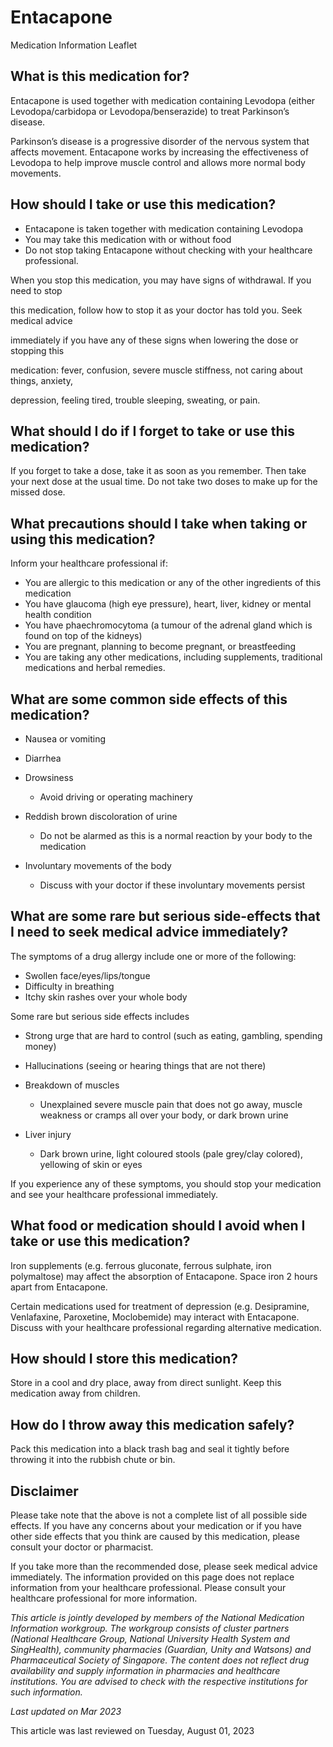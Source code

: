 # Entacapone

Medication Information Leaflet

What is this medication for?
----------------------------

Entacapone is used together with medication containing Levodopa (either Levodopa/carbidopa or Levodopa/benserazide) to treat Parkinson’s disease.

Parkinson’s disease is a progressive disorder of the nervous system that affects movement. Entacapone works by increasing the effectiveness of Levodopa to help improve muscle control and allows more normal body movements.

How should I take or use this medication?
-----------------------------------------

* Entacapone is taken together with medication containing Levodopa
* You may take this medication with or without food
* Do not stop taking Entacapone without checking with your healthcare professional.

When you stop this medication, you may have signs of withdrawal. If you need to stop

this medication, follow how to stop it as your doctor has told you. Seek medical advice

immediately if you have any of these signs when lowering the dose or stopping this

medication: fever, confusion, severe muscle stiffness, not caring about things, anxiety,

depression, feeling tired, trouble sleeping, sweating, or pain.

What should I do if I forget to take or use this medication?
------------------------------------------------------------

If you forget to take a dose, take it as soon as you remember. Then take your next dose at the usual time. Do not take two doses to make up for the missed dose.

What precautions should I take when taking or using this medication?
--------------------------------------------------------------------

Inform your healthcare professional if:

* You are allergic to this medication or any of the other ingredients of this medication
* You have glaucoma (high eye pressure), heart, liver, kidney or mental health condition
* You have phaechromocytoma (a tumour of the adrenal gland which is found on top of the kidneys)
* You are pregnant, planning to become pregnant, or breastfeeding
* You are taking any other medications, including supplements, traditional medications and herbal remedies.

What are some common side effects of this medication?
-----------------------------------------------------

* Nausea or vomiting
* Diarrhea
* Drowsiness

  + Avoid driving or operating machinery
* Reddish brown discoloration of urine

  + Do not be alarmed as this is a normal reaction by your body to the medication
* Involuntary movements of the body

  + Discuss with your doctor if these involuntary movements persist

What are some rare but serious side-effects that I need to seek medical advice immediately?
-------------------------------------------------------------------------------------------

The symptoms of a drug allergy include one or more of the following:

* Swollen face/eyes/lips/tongue
* Difficulty in breathing
* Itchy skin rashes over your whole body

Some rare but serious side effects includes

* Strong urge that are hard to control (such as eating, gambling, spending money)
* Hallucinations (seeing or hearing things that are not there)
* Breakdown of muscles

  + Unexplained severe muscle pain that does not go away, muscle weakness or cramps all over your body, or dark brown urine
* Liver injury

  + Dark brown urine, light coloured stools (pale grey/clay colored), yellowing of skin or eyes

If you experience any of these symptoms, you should stop your medication and see your healthcare professional immediately.

What food or medication should I avoid when I take or use this medication?
--------------------------------------------------------------------------

Iron supplements (e.g. ferrous gluconate, ferrous sulphate, iron polymaltose) may affect the absorption of Entacapone. Space iron 2 hours apart from Entacapone.

Certain medications used for treatment of depression (e.g. Desipramine, Venlafaxine, Paroxetine, Moclobemide) may interact with Entacapone. Discuss with your healthcare professional regarding alternative medication.

How should I store this medication?
-----------------------------------

Store in a cool and dry place, away from direct sunlight. Keep this medication away from children.

How do I throw away this medication safely?
-------------------------------------------

Pack this medication into a black trash bag and seal it tightly before throwing it into the rubbish chute or bin.

  

Disclaimer
----------

Please take note that the above is not a complete list of all possible side effects. If you have any concerns about your medication or if you have other side effects that you think are caused by this medication, please consult your doctor or pharmacist.

If you take more than the recommended dose, please seek medical advice immediately. The information provided on this page does not replace information from your healthcare professional. Please consult your healthcare professional for more information.

*This article is jointly developed by members of the National Medication Information workgroup. The workgroup consists of cluster partners (National Healthcare Group, National University Health System and SingHealth), community pharmacies (Guardian, Unity and Watsons) and Pharmaceutical Society of Singapore. The content does not reflect drug availability and supply information in pharmacies and healthcare institutions. You are advised to check with the respective institutions for such information.*

*Last updated on Mar 2023*

This article was last reviewed on
Tuesday, August 01, 2023